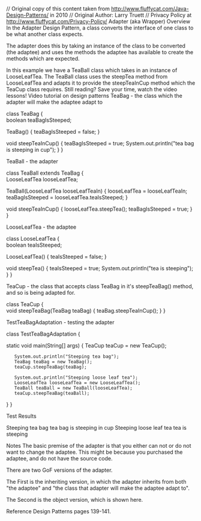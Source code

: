 // Original copy of this content taken from http://www.fluffycat.com/Java-Design-Patterns/ in 2010
// Original Author: Larry Truett
// Privacy Policy at http://www.fluffycat.com/Privacy-Policy/
Adapter (aka Wrapper) Overview
In the Adapter Design Pattern, a class converts the interface of one class to be what another class expects.

The adapter does this by taking an instance of the class to be converted (the adaptee) and uses the methods the adaptee has available to create the methods which are expected.

In this example we have a TeaBall class which takes in an instance of LooseLeafTea. The TeaBall class uses the steepTea method from LooseLeafTea and adapts it to provide the steepTeaInCup method which the TeaCup class requires.
Still reading? Save your time, watch the video lessons!
Video tutorial on design patterns
TeaBag - the class which the adapter will make the adaptee adapt to

class TeaBag {  
   boolean teaBagIsSteeped; 
    
   TeaBag() {
       teaBagIsSteeped = false;
   }
   
   void steepTeaInCup() {
       teaBagIsSteeped = true;
       System.out.println("tea bag is steeping in cup");
   }
}

TeaBall - the adapter

class TeaBall extends TeaBag {  
   LooseLeafTea looseLeafTea;
   
   TeaBall(LooseLeafTea looseLeafTeaIn) {
       looseLeafTea = looseLeafTeaIn;
       teaBagIsSteeped = looseLeafTea.teaIsSteeped;
   }
    
   void steepTeaInCup() {
       looseLeafTea.steepTea();
       teaBagIsSteeped = true;
   }
}

LooseLeafTea - the adaptee

class LooseLeafTea {  
   boolean teaIsSteeped; 
    
   LooseLeafTea() {
       teaIsSteeped = false;
   }
   
   void steepTea() {
       teaIsSteeped = true;
       System.out.println("tea is steeping");
   }
}

TeaCup - the class that accepts class TeaBag in it's steepTeaBag() method, and so is being adapted for.

class TeaCup {  
   void steepTeaBag(TeaBag teaBag) {
       teaBag.steepTeaInCup();
   }
}

TestTeaBagAdaptation - testing the adapter

class TestTeaBagAdaptation {

   static void main(String[] args) {
       TeaCup teaCup = new TeaCup();

       System.out.println("Steeping tea bag");
       TeaBag teaBag = new TeaBag();       
       teaCup.steepTeaBag(teaBag);

       System.out.println("Steeping loose leaf tea");
       LooseLeafTea looseLeafTea = new LooseLeafTea();
       TeaBall teaBall = new TeaBall(looseLeafTea);
       teaCup.steepTeaBag(teaBall);
   }
}      

Test Results

Steeping tea bag
tea bag is steeping in cup
Steeping loose leaf tea
tea is steeping

Notes
The basic premise of the adapter is that you either can not or do not want to change the adaptee. This might be because you purchased the adaptee, and do not have the source code.

There are two GoF versions of the adapter.

The First is the inheriting version, in which the adapter inherits from both "the adaptee" and "the class that adapter will make the adaptee adapt to".

The Second is the object version, which is shown here.

Reference Design Patterns pages 139-141. 


